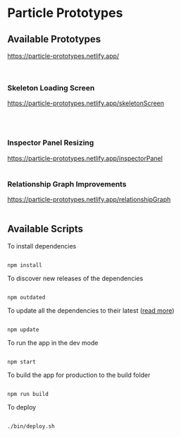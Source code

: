 # Particle Prototypes

## Available Prototypes

https://particle-prototypes.netlify.app/

<br/>

### Skeleton Loading Screen

https://particle-prototypes.netlify.app/skeletonScreen

<br/><br/>

### Inspector Panel Resizing

https://particle-prototypes.netlify.app/inspectorPanel
<br/><br/>

### Relationship Graph Improvements

https://particle-prototypes.netlify.app/relationshipGraph
<br/><br/>

## Available Scripts

To install dependencies

```

npm install

```

To discover new releases of the dependencies

```

npm outdated

```

To update all the dependencies to their latest ([<ins>read more</ins>](https://nodejs.dev/learn/update-all-the-nodejs-dependencies-to-their-latest-version))

```

npm update

```

To run the app in the dev mode

```

npm start

```

To build the app for production to the build folder

```

npm run build

```

To deploy

```

./bin/deploy.sh

```

<br/><br/>

```

```
